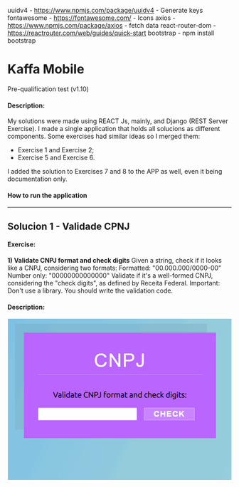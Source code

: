 uuidv4 - https://www.npmjs.com/package/uuidv4 - Generate keys
fontawesome - https://fontawesome.com/ - Icons
axios - https://www.npmjs.com/package/axios - fetch data
react-router-dom - https://reactrouter.com/web/guides/quick-start
bootstrap - npm install bootstrap


# Kaffa Mobile
Pre-qualification test (v1.10)

#### Description:
My solutions were made using REACT Js, mainly, and Django (REST Server Exercise).
I made a single application that holds all solucions as different components.
Some exercises had similar ideas so I merged them:

* Exercise 1 and Exercise 2;
* Exercise 5 and Exercise 6.

I added the solution to Exercises 7 and 8 to the APP as well, even it being documentation only.

#### How to run the application



<hr>

## Solucion 1 - Validade CPNJ

#### Exercise:
**1) Validate CNPJ format and check digits**
Given a string, check if it looks like a CNPJ, considering two formats:
Formatted:
"00.000.000/0000-00"
Number only:
"00000000000000"
Validate if it's a well-formed CNPJ, considering the "check digits", as defined by Receita Federal.
Important: Don't use a library. You should write the validation code.

#### Description:

<p align="center">
  <img src="gif/solution1.gif" alt='Solution 1'/>
</p>
